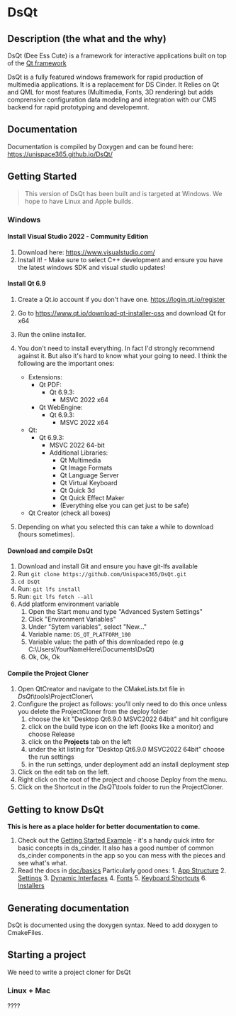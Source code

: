 # DsQt

## Description (the what and the why)

DsQt (Dee Ess Cute) is a framework for interactive applications built on top of the [Qt framework](https://qt.io/)

DsQt is a fully featured windows framework for rapid production of multimedia applications. 
It is a replacement for DS Cinder. It Relies on Qt and QML for most features  (Multimedia, Fonts, 3D rendering)
but adds comprensive configuration data modeling and integration with our 
CMS backend for rapid prototyping and developemnt.

## Documentation

Documentation is compiled by Doxygen and can be found here:
<https://unispace365.github.io/DsQt/>

## Getting Started

> This version of DsQt has been built and is targeted at Windows. We hope to have Linux and Apple builds. 

### Windows

#### Install Visual Studio 2022 - Community Edition

1. Download here: <https://www.visualstudio.com/>
2. Install it!
        - Make sure to select C++ development and ensure you have the latest windows SDK and visual studio updates!

#### Install Qt 6.9

1. Create a Qt.io account if you don't have one. <https://login.qt.io/register>
2. Go to <https://www.qt.io/download-qt-installer-oss> and download Qt for x64
3. Run the online installer.
4. You don't need to install everything. In fact I'd strongly recommend against it. But also it's hard to know what your going to need. I think the following are the important ones:

    * Extensions:
        * Qt PDF:
            * Qt 6.9.3:
                * MSVC 2022 x64
        * Qt WebEngine:
            * Qt 6.9.3:
                * MSVC 2022 x64
    * Qt:
        * Qt 6.9.3:
            * MSVC 2022 64-bit
            * Additional Libraries:
                * Qt Multimedia
                * Qt Image Formats
                * Qt Language Server
                * Qt Virtual Keyboard
                * Qt Quick 3d
                * Qt Quick Effect Maker
                * (Everything else you can get just to be safe)
    * Qt Creator (check all boxes)
5. Depending on what you selected this can take a while to download (hours sometimes).

#### Download and compile DsQt

1. Download and install Git and ensure you have git-lfs available
2. Run `git clone https://github.com/Unispace365/DsQt.git`
3. `cd DsQt`
4. Run: `git lfs install`
5. Run: `git lfs fetch --all`
6. Add platform environment variable
    1. Open the Start menu and type "Advanced System Settings"
    2. Click "Environment Variables"
    3. Under "Sytem variables", select "New..."
    4. Variable name: `DS_QT_PLATFORM_100`
    5. Variable value: the path of this downloaded repo (e.g C:\Users\YourNameHere\Documents\DsQt)
    6. Ok, Ok, Ok

#### Compile the Project Cloner

1. Open QtCreator and navigate to the CMakeLists.txt file in _DsQt_\tools\ProjectCloner\
2. Configure the project as follows: you'll only need to do this once unless you delete the ProjectCloner from the deploy folder
    1. choose the kit "Desktop Qt6.9.0 MSVC2022 64bit" and hit configure
    2. click on the build type icon on the left (looks like a monitor) and choose Release
    3. click on the **Projects** tab on the left
    4. under the kit listing for "Desktop Qt6.9.0 MSVC2022 64bit" choose the run settings
    5. in the run settings, under deployment add an install deployment step
3. Click on the edit tab on the left.
4. Right click on the root of the project and choose Deploy from the menu.
5. Click on the Shortcut in the _DsQT_\tools folder to run the ProjectCloner.

## Getting to know DsQt

**This is here as a place holder for better documentation to come.**

1. Check out the [Getting Started Example](/example/getting_started/) - it's a handy quick intro for basic concepts in ds_cinder. It also has a good number of common ds_cinder components in the app so you can mess with the pieces and see what's what. 
2. Read the docs in [doc/basics](/doc/basics/) Particularly good ones:
        1. [App Structure](/doc/basics/App%20Structure.md)
        2. [Settings](/doc/basics/Settings.md)
        3. [Dynamic Interfaces](/doc/basics/Dynamic%20Interfaces.md)
        4. [Fonts](/doc/basics/Fonts.md)
        5. [Keyboard Shortcuts](/doc/basics/Keyboard%20Shortcuts.md)
        6. [Installers](/doc/basics/Installers.md)

## Generating documentation

DsQt is documented using the doxygen syntax. Need to add doxygen to CmakeFiles.

## Starting a project

We need to write a project cloner for DsQt

### Linux + Mac

????
